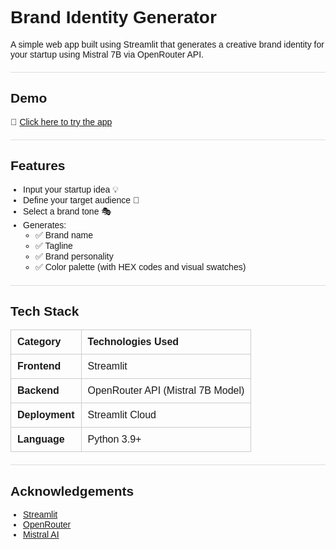 <!DOCTYPE html>
<html lang="en">
<head>
  <meta charset="UTF-8" />
  <meta name="viewport" content="width=device-width, initial-scale=1.0"/>
  <title>Brand Identity Generator</title>
  <style>
    body {
      font-family: Arial, sans-serif;
    }
    table {
      border-collapse: collapse;
      width: 100%;
      margin-bottom: 20px;
    }
    th, td {
      border: 1px solid #cccccc;
      padding: 10px;
      text-align: left;
    }
    ul {
      padding-left: 20px
    }
    hr {
      border: none;
      height: 1px;
      background-color: #ddd;
      margin: 20px 0;
    }
  </style>
</head>
<body>

<h1>Brand Identity Generator</h1>

<p>A simple web app built using Streamlit that generates a creative brand identity for your startup using Mistral 7B via OpenRouter API.</p>
<hr>
<h2>Demo</h2>
<p>🔗 <a href="https://brand-identity-generator.streamlit.app/" target="_blank">Click here to try the app</a><br>
<hr>

<h2>Features</h2>
<ul>
  <li>Input your startup idea 💡</li>
  <li>Define your target audience 🎯</li>
  <li>Select a brand tone 🎭</li>
  <li>Generates:
    <ul>
      <li>✅ Brand name</li>
      <li>✅ Tagline</li>
      <li>✅ Brand personality</li>
      <li>✅ Color palette (with HEX codes and visual swatches)</li>
    </ul>
  </li>
</ul>
<hr>

<h2>Tech Stack</h2>
<table>
  <tr>
    <th>Category</th>
    <th>Technologies Used</th>
  </tr>
  <tr>
    <td><strong>Frontend</strong></td>
    <td>Streamlit</td>
  </tr>
  <tr>
    <td><strong>Backend</strong></td>
    <td>OpenRouter API (Mistral 7B Model)</td>
  </tr>
  <tr>
    <td><strong>Deployment</strong></td>
    <td>Streamlit Cloud</td>
  </tr>
  <tr>
    <td><strong>Language</strong></td>
    <td>Python 3.9+</td>
  </tr>
</table>
<hr>

<h2>Acknowledgements</h2>
<ul>
  <li><a href="https://streamlit.io/" target="_blank">Streamlit</a></li>
  <li><a href="https://openrouter.ai/" target="_blank">OpenRouter</a></li>
  <li><a href="https://mistral.ai/" target="_blank">Mistral AI</a></li>
</ul>

</body>
</html>
